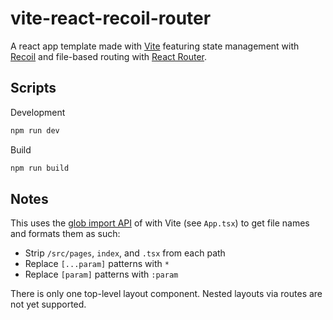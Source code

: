 # vite-react-recoil-router
A react app template made with [Vite](https://vitejs.dev) featuring state management with [Recoil](https://recoiljs.org/) and file-based routing with [React Router](https://reactrouter.com/).

## Scripts
Development
```bash
npm run dev
```

Build
```bash
npm run build
```

## Notes
This uses the [glob import API](https://vitejs.dev/guide/features.html#glob-import) of with Vite (see `App.tsx`) to get file names and formats them as such:
- Strip `/src/pages`, `index`, and `.tsx` from each path
- Replace `[...param]` patterns with `*`
- Replace `[param]` patterns with `:param`

There is only one top-level layout component. Nested layouts via routes are not yet supported.
